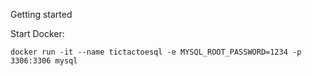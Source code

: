 Getting started

Start Docker:
```
docker run -it --name tictactoesql -e MYSQL_ROOT_PASSWORD=1234 -p 3306:3306 mysql
```